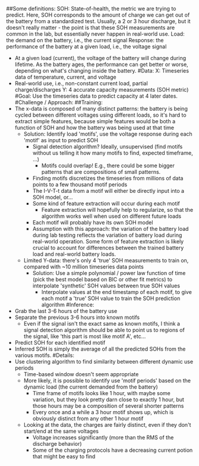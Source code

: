 ##Some definitions:
SOH: State-of-health, the metric we are trying to predict. Here, SOH corresponds to the amount of charge we can get out of the battery from a standardized test. Usually, a 2 or 3 hour discharge, but it doesn't really matter - the point is that these SOH measurements are common in the lab, but essentially never happen in real-world use.
Load: the demand on the battery, i.e., the current signal
Response: the performance of the battery at a given load, i.e., the voltage signal
- At a given load (current), the voltage of the battery will change during lifetime. As the battery ages, the performance can get better or worse, depending on what's changing inside the battery. 
#Data:
X: Timeseries data of temperature, current, and voltage
- Real-world use, i.e., non-constant current load, partial charge/discharges
Y: 4 accurate capacity measurements (SOH metric)
#Goal:
Use the timeseries data to predict capacity at 4 later dates.
#Challenge / Approach:
##Training:
- The x-data is composed of many distinct patterns: the battery is being cycled between different voltages using different loads, so it's hard to extract simple features, because simple features would be both a function of SOH and how the battery was being used at that time
	- Solution: Identify load 'motifs', use the voltage response during each 'motif' as input to predict SOH
		- Signal detection algorithm? Ideally, unsupervised (find motifs without us telling it how many motifs to find, expected timeframe, …)
			- Motifs could overlap! E.g., there could be some bigger patterns that are compositions of small patterns.
		- Finding motifs discretizes the timeseries from millions of data points to a few thousand motif periods
		- The I-V-T-t data from a motif will either be directly input into a SOH model, or…
		- Some kind of feature extraction will occur during each motif
			- Feature extraction will hopefully help to regularize, so that the algorithm works well when used on different future loads
		- Each motif will probably have its own SOH model
		- Assumption with this approach: the variation of the battery load during lab testing reflects the variation of battery load during real-world operation. Some form of feature extraction is likely crucial to account for differences between the trained battery load and real-world battery loads.
	- Limited Y-data: there's only 4 'true' SOH measurements to train on, compared with ~10 million timeseries data points
		- Solution: Use a simple polynomial / power law function of time (pick the best model based on BIC or other fit metrics) to interpolate 'synthetic' SOH values between true SOH values
			- Interpolate values at the end timestamp of each motif, to give each motif a 'true' SOH value to train the SOH prediction algorithm
#Inference:
- Grab the last 3-6 hours of the battery use
- Separate the previous 3-6 hours into known motifs
	- Even if the signal isn't the exact same as known motifs, I think a signal detection algorithm should be able to point us to regions of the signal, like 'this part is most like motif A', etc…
- Predict SOH for each identified motif
- Inferred SOH is simply the average of all the predicted SOHs from the various motifs.
#Details:
- Use clustering algorithm to find similarity between different dynamic use periods
	- Time-based window doesn't seem appropriate
	- More likely, it is possible to identify use 'motif periods' based on the dynamic load (the current demanded from the battery)
		- Time frame of motifs looks like 1 hour, with maybe some variation, but they look pretty darn close to exactly 1 hour, but those hours may be a composition of several shorter patterns
		- Every once and a while a 3 hour motif shows up, which is obviously distinct from any other 1 hour motif
	- Looking at the data, the charges are fairly distinct, even if they don't start/end at the same voltages
		- Voltage increases significantly (more than the RMS of the discharge behavior)
		- Some of the charging protocols have a decreasing current potion that might be easy to find
